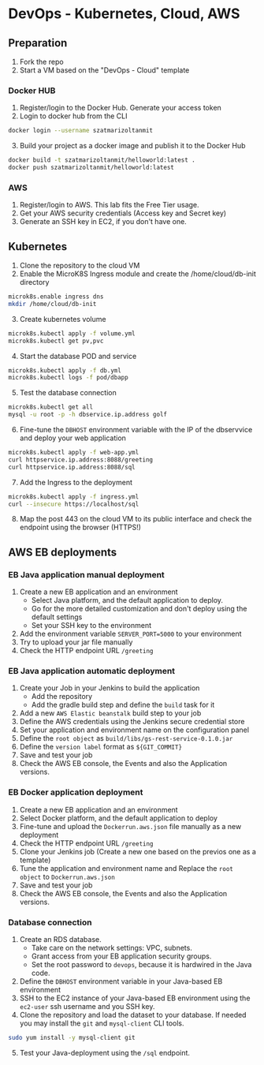 # DevOps - Kubernetes, Cloud, AWS

## Preparation
1. Fork the repo
2. Start a VM based on the "DevOps - Cloud" template

### Docker HUB
1. Register/login to the Docker Hub. Generate your access token
2. Login to docker hub from the CLI
```bash
docker login --username szatmarizoltanmit
```
3. Build your project as a docker image and publish it to the Docker Hub
```bash
docker build -t szatmarizoltanmit/helloworld:latest .
docker push szatmarizoltanmit/helloworld:latest
```

### AWS
1. Register/login to AWS. This lab fits the Free Tier usage.
2. Get your AWS security credentials (Access key and Secret key)
3. Generate an SSH key in EC2, if you don't have one.

## Kubernetes
1. Clone the repository to the cloud VM
2. Enable the MicroK8S Ingress module and create the /home/cloud/db-init directory
```bash
microk8s.enable ingress dns
mkdir /home/cloud/db-init
```
3. Create kubernetes volume
```bash
microk8s.kubectl apply -f volume.yml
microk8s.kubectl get pv,pvc
```
4. Start the database POD and service
```bash
microk8s.kubectl apply -f db.yml
microk8s.kubectl logs -f pod/dbapp
```
5. Test the database connection
```bash
microk8s.kubectl get all
mysql -u root -p -h dbservice.ip.address golf
```
6. Fine-tune the ```DBHOST``` environment variable with the IP of the dbservvice and deploy your web application
```bash
microk8s.kubectl apply -f web-app.yml
curl httpservice.ip.address:8088/greeting
curl httpservice.ip.address:8088/sql
```
7. Add the Ingress to the deployment
```bash
microk8s.kubectl apply -f ingress.yml
curl --insecure https://localhost/sql
```
8. Map the post 443 on the cloud VM to its public interface and check the endpoint using the browser (HTTPS!)

## AWS EB deployments

### EB Java application manual deployment
1. Create a new EB application and an environment
   - Select Java platform, and the default application to deploy.
   - Go for the more detailed customization and don't deploy using the default settings
   - Set your SSH key to the environment
4. Add the environment variable ```SERVER_PORT=5000``` to your environment
5. Try to upload your jar file manually
6. Check the HTTP endpoint URL ```/greeting```

### EB Java application automatic deployment
1. Create your Job in your Jenkins to build the application
   - Add the repository
   - Add the gradle build step and define the ```build``` task for it
2. Add a new ```AWS Elastic beanstalk``` build step to your job
3. Define the AWS credentials using the Jenkins secure credential store
4. Set your application and environment name on the configuration panel
5. Define the ```root object``` as ```build/libs/gs-rest-service-0.1.0.jar```
6. Define the ```version label``` format as ```${GIT_COMMIT}```
7. Save and test your job
8. Check the AWS EB console, the Events and also the Application versions.

### EB Docker application deployment
1. Create a new EB application and an environment
2. Select Docker platform, and the default application to deploy
6. Fine-tune and upload the ```Dockerrun.aws.json``` file manually as a new deployment
7. Check the HTTP endpoint URL ```/greeting```
8. Clone your Jenkins job (Create a new one based on the previos one as a template)
9. Tune the application and environment name and Replace the ```root object``` to ```Dockerrun.aws.json```
10. Save and test your job
11. Check the AWS EB console, the Events and also the Application versions.

### Database connection
1. Create an RDS database.
   - Take care on the network settings: VPC, subnets. 
   - Grant access from your EB application security groups.
   - Set the root password to ```devops```, because it is hardwired in the Java code.
2. Define the ```DBHOST``` environment variable in your Java-based EB environment
3. SSH to the EC2 instance of your Java-based EB environment using the ```ec2-user``` ssh username and you SSH key.
4. Clone the repository and load the dataset to your database. If needed you may install the ```git``` and ```mysql-client``` CLI tools.
```bash
sudo yum install -y mysql-client git
```
5. Test your Java-deployment using the ```/sql``` endpoint.

